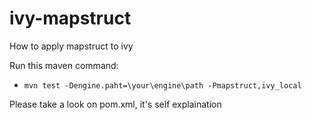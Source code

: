 # ivy-mapstruct
How to apply mapstruct to ivy

Run  this maven command:
- `mvn test -Dengine.paht=\your\engine\path -Pmapstruct,ivy_local`

Please take a look on pom.xml, it's self explaination
